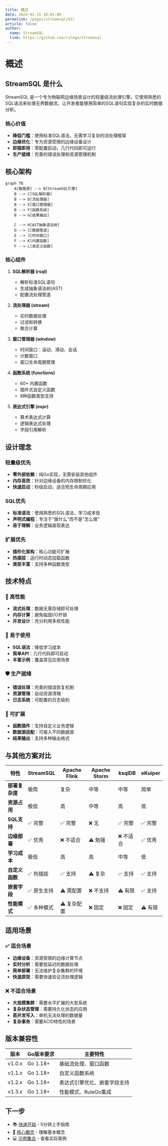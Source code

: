 ```yaml
---
title: 概述
date: 2024-01-15 10:01:00
permalink: /pages/streamsql/01/
article: false
author: 
  name: StreamSQL
  link: https://github.com/rulego/streamsql
---
```


# 概述

## StreamSQL 是什么

StreamSQL 是一个专为物联网边缘场景设计的轻量级流处理引擎。它使用熟悉的SQL语法来处理无界数据流，让开发者能够用简单的SQL语句实现复杂的实时数据分析。

### 核心价值
- **降低门槛**：使用标准SQL语法，无需学习复杂的流处理框架
- **边缘优化**：专为资源受限的边缘设备设计
- **即插即用**：零配置启动，几行代码即可运行
- **生产就绪**：完善的错误处理和资源管理机制

## 核心架构

```mermaid
graph TB
    A[数据源] --> B[StreamSQL引擎]
    B --> C[SQL解析器]
    B --> D[流处理器]
    B --> E[窗口管理器]
    B --> F[函数系统]
    B --> G[结果输出]
    
    C --> H[AST抽象语法树]
    D --> I[数据管道]
    E --> J[时间窗口]
    F --> K[内置函数]
    F --> L[自定义函数]
```

### 核心组件

1. **SQL解析器 (rsql)**
   - 解析标准SQL语句
   - 生成抽象语法树(AST)
   - 配置流处理管道

2. **流处理器 (stream)**
   - 实时数据处理
   - 过滤和转换
   - 聚合计算

3. **窗口管理器 (window)**
   - 时间窗口：滚动、滑动、会话
   - 计数窗口
   - 窗口生命周期管理

4. **函数系统 (functions)**
   - 60+ 内置函数
   - 插件式自定义函数
   - 8种函数类型支持

5. **表达式引擎 (expr)**
   - 算术表达式计算
   - 逻辑表达式处理
   - 字段引用解析

## 设计理念

### 轻量级优先
- **零外部依赖**：纯Go实现，无需安装其他组件
- **内存高效**：针对边缘设备的内存限制优化
- **快速启动**：秒级启动，适合短生命周期应用

### SQL优先
- **标准语法**：使用熟悉的SQL语法，学习成本低
- **声明式编程**：专注于"做什么"而不是"怎么做"
- **易于理解**：业务逻辑直观表达

### 扩展优先
- **插件化架构**：核心功能可扩展
- **热插拔**：运行时动态加载函数
- **类型丰富**：支持多种函数类型

## 技术特点

### 🚀 高性能
- **流式处理**：数据无需存储即可处理
- **内存计算**：避免磁盘I/O开销
- **并发设计**：充分利用多核性能

### 🔧 易于使用
- **SQL语法**：降低学习成本
- **简单API**：几行代码即可启动
- **丰富示例**：覆盖常见应用场景

### 🛡️ 生产就绪
- **错误处理**：完善的错误恢复机制
- **资源管理**：自动资源清理
- **日志系统**：可配置的日志级别

### 🔄 可扩展
- **函数插件**：支持自定义业务逻辑
- **数据源适配**：可接入不同数据源
- **结果输出**：支持多种输出格式

## 与其他方案对比

| 特性 | StreamSQL | Apache Flink | Apache Storm | ksqlDB | eKuiper |
|------|-----------|--------------|--------------|--------|----------|
| **部署复杂度** | 极简 | 复杂 | 中等 | 中等 | 简单 |
| **资源占用** | 极低 | 高 | 中等 | 高 | 低 |
| **SQL支持** | ✅ 完整 | ✅ 完整 | ❌ 无 | ✅ 完整 | ✅ 完整 |
| **边缘部署** | ✅ 优秀 | ❌ 不适合 | ⚠️ 勉强 | ❌ 不适合 | ✅ 优秀 |
| **学习成本** | 极低 | 高 | 高 | 中等 | 低 |
| **自定义函数** | ✅ 热插拔 | ✅ 支持 | ⚠️ 复杂 | ✅ 支持 | ✅ 支持 |
| **嵌套字段** | ✅ 原生支持 | ⚠️ 需配置 | ❌ 不支持 | ⚠️ 有限 | ✅ 支持 |
| **性能模式** | ✅ 多种模式 | ⚠️ 复杂配置 | ❌ 固定 | ❌ 固定 | ⚠️ 有限 |

## 适用场景

### ✅ 适合场景
- **边缘设备**：资源受限的边缘计算节点
- **实时分析**：需要低延迟的数据处理
- **简单部署**：无法维护复杂集群的环境
- **快速原型**：需要快速验证流处理逻辑

### ❌ 不适合场景
- **大规模集群**：需要水平扩展的大型系统
- **复杂状态管理**：需要持久化状态的应用
- **高并发写入**：单机无法处理的数据量
- **复杂事务**：需要ACID特性的场景

## 版本兼容性

| 版本 | Go版本要求 | 主要特性 |
|------|-----------|----------|
| v1.0.x | Go 1.18+ | 基础流处理、窗口函数 |
| v1.1.x | Go 1.18+ | 自定义函数系统 |
| v1.2.x | Go 1.18+ | 表达式引擎优化、嵌套字段支持 |
| v1.3.x | Go 1.18+ | 性能模式、RuleGo集成 |

## 下一步

- 📚 [快速开始](./02.快速开始.md) - 5分钟上手指南
- 🧩 [核心概念](./03.核心概念.md) - 理解基本概念
- 💻 [示例集合](./07.示例.md) - 查看实际案例
